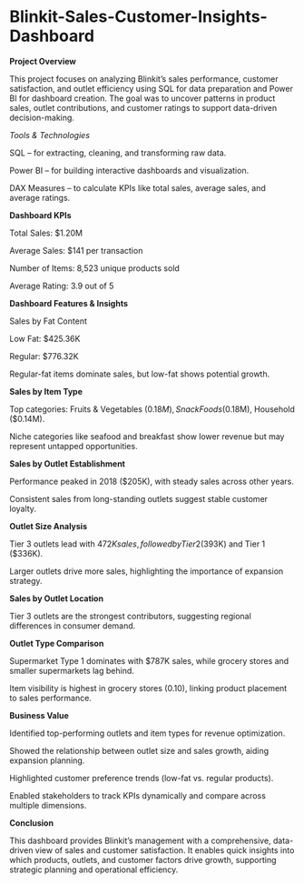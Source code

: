 # Blinkit-Sales-Customer-Insights-Dashboard
**Project Overview**

This project focuses on analyzing Blinkit’s sales performance, customer satisfaction, and outlet efficiency using SQL for data preparation and Power BI for dashboard creation. The goal was to uncover patterns in product sales, outlet contributions, and customer ratings to support data-driven decision-making.

*Tools & Technologies*

SQL – for extracting, cleaning, and transforming raw data.

Power BI – for building interactive dashboards and visualization.

DAX Measures – to calculate KPIs like total sales, average sales, and average ratings.

**Dashboard KPIs**

Total Sales: $1.20M

Average Sales: $141 per transaction

Number of Items: 8,523 unique products sold

Average Rating: 3.9 out of 5

**Dashboard Features & Insights**

Sales by Fat Content

Low Fat: $425.36K

Regular: $776.32K

Regular-fat items dominate sales, but low-fat shows potential growth.

**Sales by Item Type**

Top categories: Fruits & Vegetables ($0.18M), Snack Foods ($0.18M), Household ($0.14M).

Niche categories like seafood and breakfast show lower revenue but may represent untapped opportunities.

**Sales by Outlet Establishment**

Performance peaked in 2018 ($205K), with steady sales across other years.

Consistent sales from long-standing outlets suggest stable customer loyalty.

**Outlet Size Analysis**

Tier 3 outlets lead with $472K sales, followed by Tier 2 ($393K) and Tier 1 ($336K).

Larger outlets drive more sales, highlighting the importance of expansion strategy.

**Sales by Outlet Location**

Tier 3 outlets are the strongest contributors, suggesting regional differences in consumer demand.

**Outlet Type Comparison**

Supermarket Type 1 dominates with $787K sales, while grocery stores and smaller supermarkets lag behind.

Item visibility is highest in grocery stores (0.10), linking product placement to sales performance.

**Business Value**

Identified top-performing outlets and item types for revenue optimization.

Showed the relationship between outlet size and sales growth, aiding expansion planning.

Highlighted customer preference trends (low-fat vs. regular products).

Enabled stakeholders to track KPIs dynamically and compare across multiple dimensions.

**Conclusion**

This dashboard provides Blinkit’s management with a comprehensive, data-driven view of sales and customer satisfaction. It enables quick insights into which products, outlets, and customer factors drive growth, supporting strategic planning and operational efficiency.
